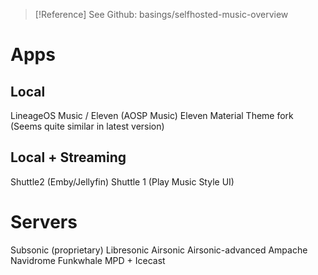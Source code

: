 
> [!Reference]
> See Github: basings/selfhosted-music-overview

# Apps
## Local
LineageOS Music / Eleven (AOSP Music)
Eleven Material Theme fork (Seems quite similar in latest version)
## Local + Streaming
Shuttle2 (Emby/Jellyfin)
Shuttle 1 (Play Music Style UI)

# Servers
Subsonic (proprietary)
Libresonic
Airsonic
Airsonic-advanced
Ampache
Navidrome
Funkwhale
MPD + Icecast